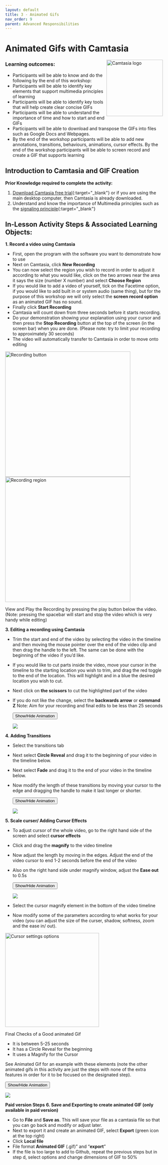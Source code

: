 ```yaml
---
layout: default
title: 3 - Animated Gifs
nav_order: 9
parent: Advanced Responsibilities
---
```


# Animated Gifs with Camtasia
<img src="images/camtasia-logo.png" style="float:right;width:180px;" alt="Camtasia logo">

### Learning outcomes:
- Participants will be able to know and do the following by the end of this workshop:
- Participants will be able to identify key elements that support multimedia principles of learning
- Participants will be able to identify key tools that will help create clear concise GIFs
- Participants will be able to understand the importance of time and how to start and end GIFs
- Participants will be able to download and transpose the GIFs into files such as Google Docs and Webpages.
- By the end of the workshop participants will be able to add new annotations, transitions, behaviours, animations, cursor effects. By the end of the workshop participants will be able to screen record and create a GIF that supports learning 

## Introduction to Camtasia and GIF Creation 
**Prior Knowledge required to complete the activity:**
1. [Download Camtasia free trial](https://www.techsmith.com/video-editor.html){:target="_blank"} or if you are using the main desktop computer, then Camtasia is already downloaded.
2. Understand and know the importance of Multimedia principles such as the [signaling principle](https://www.youtube.com/watch?time_continue=1&v=Xr1kOIFVD9E&feature=emb_logo){:target="_blank"}

## In-Lesson Activity Steps & Associated Learning Objects:
**1. Record a video using Camtasia**
  - First, open the program with the software you want to demonstrate how to use
  - Next on Camtasia, click **New Recording**
  - You can now select the region you wish to record in order to adjust it according to what you would like, click on the two arrows near the area it says the size (number X number) and select **Choose Region**
  - If you would like to add a video of yourself, tick on the Facetime option, if you would like to add built in or system audio (same thing), but for the purpose of this workshop we will only select the **screen record option** as an animated GIF has no sound.
  - Finally click **Start Recording**
  - Camtasia will count down from three seconds before it starts recording.
  - Do your demonstration showing your explanation using your cursor and then press the **Stop Recording** button at the top of the screen (in the screen bar) when you are done. (Please note: try to limit your recording to approximately 30 seconds)
  - The video will automatically transfer to Camtasia in order to move onto editing

<img src="images/recording.png" style="width:400px;" alt="Recording button">
<img src="images/recording-2.png" style="width:400px;" alt="Recording region">

View and Play the Recording by pressing the play button below the video. (Note: pressing the spacebar will start and stop the video which is very handy while editing)

**3. Editing a recording using Camtasia**
 - Trim the start and end of the video by selecting the video in the timeline and then moving the mouse pointer over the end of the video clip and then drag the handle to the left. The same can be done with the beginning of the video if you’d like.
 - If you would like to cut parts inside the video, move your cursor in the timeline to the starting location you wish to trim, and drag the red toggle to the end of the location. This will highlight and in a blue the desired location you wish to cut.
 - Next click on **the scissors** to cut the highlighted part of the video
 - If you do not like the change, select the **backwards arrow** or **command Z**
Note: Aim for your recording and final edits to be less than 25 seconds

    <button onclick="toggle('gif1')">Show/Hide Animation</button>
    <div id="gif1">
    <img src="images/editing.gif">
    </div>
    
**4. Adding Transitions**
- Select the transitions tab 
- Next select **Circle Reveal** and drag it to the beginning of your video in the timeline below.
- Next select **Fade** and drag it to the end of your video in the timeline below.
- Now modify the length of these transitions by moving your cursor to the edge and dragging the handle to make it last longer or shorter.

    <button onclick="toggle('gif2')">Show/Hide Animation</button>
    <div id="gif2">
    <img src="images/transitions.gif">
    </div>
   
**5. Scale curser/ Adding Cursor Effects**
- To adjust cursor of the whole video, go to the right hand side of the screen and select **cursor effects**
- Click and drag the **magnify**  to the video timeline
- Now adjust the length by moving in the edges. Adjust the end of the video cursor to end 1-2 seconds before the end of the video
- Also on the right hand side under magnify window, adjust the **Ease out** to 0.5s
  
    <button onclick="toggle('gif3')">Show/Hide Animation</button>
    <div id="gif3">
    <img src="images/magnify.gif">
    </div>

- Select the cursor magnify element in the bottom of the video timeline
- Now modify some of the parameters according to what works for your video (you can adjust the size of the curser, shadow, softness, zoom and the ease in/ out).
<img src="images/cursor-settings.png" style="width:300px;" alt="Cursor settings options">

Final Checks of a Good animated Gif
- It is between 5-25 seconds
- It has a Circle Reveal for the beginning 
- It uses a Magnify for the Cursor

See Animated Gif for an example with these elements (note the other animated gifs in this activity are just the steps with none of the extra features in order for it to be focused on the designated step).

  <button onclick="toggle('gif4')">Show/Hide Animation</button>
  <div id="gif4">
  <img src="images/example.gif">
  </div>
  
**Paid version Steps**
**6. Save and Exporting to create animated GIF (only available in paid version)**
- Go to **File** and **Save as**. This will save your file as a camtasia file so that you can go back and modify or adjust later.
- Next to export it and create an animated GIF, select **Export** (green icon at the top right)
- Click **Local file**
- File format **Animated GIF** (.gif)” and “**export**”
- If the file is too large to add to Github, repeat the previous steps but in step d, select options and change dimensions of GIF to 50%

<script>  

    function toggle(input) {
        var x = document.getElementById(input);
        if (x.style.display === "none") {
            x.style.display = "block";
        } else {
            x.style.display = "none";
        }
    }
</script>

